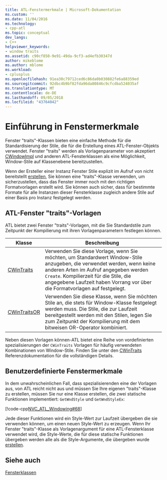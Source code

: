 ```yaml
---
title: ATL-Fenstermerkmale | Microsoft-Dokumentation
ms.custom: ''
ms.date: 11/04/2016
ms.technology:
- cpp-atl
ms.topic: conceptual
dev_langs:
- C++
helpviewer_keywords:
- window traits
ms.assetid: c90cf850-9e91-49da-9cf3-ad4efb30347d
author: mikeblome
ms.author: mblome
ms.workload:
- cplusplus
ms.openlocfilehash: 91ea30c79712ced6c86da0b030882fe6a88359ed
ms.sourcegitcommit: 92dbc4b9bf82fda96da80846c9cfcdba524035af
ms.translationtype: MT
ms.contentlocale: de-DE
ms.lasthandoff: 09/05/2018
ms.locfileid: "43764042"
---
```

# <a name="understanding-window-traits"></a>Einführung in Fenstermerkmale

Fenster "traits"-Klassen bieten eine einfache Methode für die Standardisierung der Stile, die für die Erstellung eines ATL-Fenster-Objekts verwendet. Fenster "traits" werden als Vorlagenparameter von akzeptiert [CWindowImpl](../atl/reference/cwindowimpl-class.md) und anderen ATL-Fensterklassen als eine Möglichkeit, Window-Stile auf Klassenebene bereitzustellen.

Wenn der Ersteller einer Instanz Fenster Stile explizit im Aufruf von nicht bereitstellt [erstellen](../atl/reference/cwindowimpl-class.md#create), Sie können eine "traits"-Klasse verwenden, um sicherzustellen, dass das Fenster immer noch mit den richtigen Formatvorlagen erstellt wird. Sie können auch sicher, dass für bestimmte Formate für alle Instanzen dieser Fensterklasse zugleich andere Stile auf einer Basis pro Instanz festgelegt werden.

## <a name="atl-window-traits-templates"></a>ATL-Fenster "traits"-Vorlagen

ATL bietet zwei Fenster "traits"-Vorlagen, mit die Sie Standardstile zum Zeitpunkt der Kompilierung mit ihren Vorlagenparametern festlegen können.

|Klasse|Beschreibung|
|-----------|-----------------|
|[CWinTraits](../atl/reference/cwintraits-class.md)|Verwenden Sie diese Vorlage, wenn Sie möchten, um Standardwert Window-Stile anzugeben, die verwendet werden, wenn keine anderen Arten im Aufruf angegeben werden `Create`. Kompilierzeit für die Stile, die angegebene Laufzeit haben Vorrang vor über die Formatvorlagen auf festgelegt.|
|[CWinTraitsOR](../atl/reference/cwintraitsor-class.md)|Verwenden Sie diese Klasse, wenn Sie möchten Stile an, die stets für Window-Klasse festgelegt werden muss. Die Stile, die zur Laufzeit bereitgestellt werden mit den Stilen, legen Sie zum Zeitpunkt der Kompilierung mit dem bitweisen OR-Operator kombiniert.|

Neben diesen Vorlagen können-ATL bietet eine Reihe von vordefinierten spezialisierungen der `CWinTraits` Vorlagen für häufig verwendeten Kombinationen von Window-Stile. Finden Sie unter den [CWinTraits](../atl/reference/cwintraits-class.md) Referenzdokumentation für die vollständigen Details.

## <a name="custom-window-traits"></a>Benutzerdefinierte Fenstermerkmale

In dem unwahrscheinlichen Fall, dass spezialisierenden eine der Vorlagen aus, von ATL reicht nicht aus und müssen Sie Ihre eigenen "traits"-Klasse zu erstellen, müssen Sie nur eine Klasse erstellen, die zwei statische Funktionen implementiert: `GetWndStyle` und `GetWndStyleEx`:

[!code-cpp[NVC_ATL_Windowing#68](../atl/codesnippet/cpp/understanding-window-traits_1.h)]

Jede dieser Funktionen wird ein Style-Wert zur Laufzeit übergeben die sie verwenden können, um einen neuen Style-Wert zu erzeugen. Wenn Ihr Fenster "traits"-Klasse als Vorlagenargument für eine ATL-Fensterklasse verwendet wird, die Style-Werte, die für diese statische Funktionen übergeben werden alle als die Style-Argumente, die übergeben wurde [erstellen](../atl/reference/cwindowimpl-class.md#create).

## <a name="see-also"></a>Siehe auch

[Fensterklassen](../atl/atl-window-classes.md)

